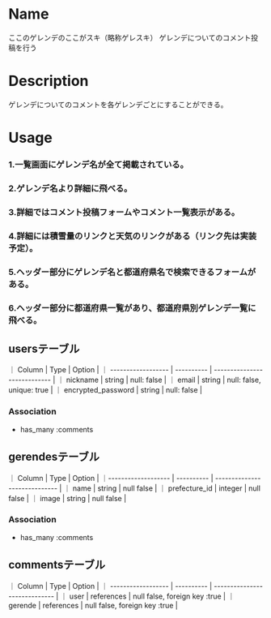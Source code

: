 # Name
ここのゲレンデのここがスキ（略称ゲレスキ）
ゲレンデについてのコメント投稿を行う

# Description
ゲレンデについてのコメントを各ゲレンデごとにすることができる。

# Usage
### 1.一覧画面にゲレンデ名が全て掲載されている。
### 2.ゲレンデ名より詳細に飛べる。
### 3.詳細ではコメント投稿フォームやコメント一覧表示がある。
### 4.詳細には積雪量のリンクと天気のリンクがある（リンク先は実装予定）。
### 5.ヘッダー部分にゲレンデ名と都道府県名で検索できるフォームがある。
### 6.ヘッダー部分に都道府県一覧があり、都道府県別ゲレンデ一覧に飛べる。

## usersテーブル
｜ Column             | Type       | Option                       |
｜ ------------------ | ---------- | ---------------------------- |
｜ nickname           | string     | null: false                  |
｜ email              | string     | null: false, unique: true    |
｜ encrypted_password | string     | null: false                  |

### Association
- has_many :comments

## gerendesテーブル
｜ Column             | Type       | Option                        |
｜------------------- | ---------- | ----------------------------- |
｜ name               | string     | null false                    |
｜ prefecture_id      | integer    | null false                    |
｜ image              | string     | null false                    |

### Association
- has_many :comments

## commentsテーブル
｜ Column             | Type       | Option                        |
｜ ------------------ | ---------- | ----------------------------- |
｜ user               | references | null false, foreign key :true |
｜ gerende            | references | null false, foreign key :true |
